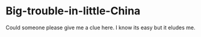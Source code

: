 # Big-trouble-in-little-China
Could someone please give me a clue here. I know its easy but it eludes me.
